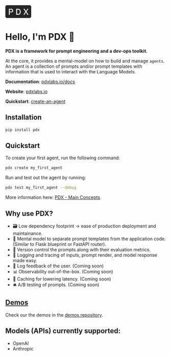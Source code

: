 <img src="./assets/pdx.png" height="40">

# Hello, I'm PDX 👋

**PDX is a framework for prompt engineering and a dev-ops toolkit.**

At the core, it provides a mental-model on how to build and manage `agents`. An agent is a collection of prompts and/or prompt templates with information that is used to interact with the Language Models.

**Documentation**: [pdxlabs.io/docs](https://pdxlabs.io/docs)

**Website**: [pdxlabs.io](https://pdxlabs.io/)

**Quickstart**: [create-an-agent](https://pdxlabs.io/docs/getting-started/create-an-agent)

## Installation

```bash
pip install pdx
```

## Quickstart

To create your first agent, run the following command:

```bash
pdx create my_first_agent
```

Run and test out the agent by running:

```bash
pdx test my_first_agent --debug
```

More information here: [PDX - Main Concepts](https://pdxlabs.io/docs/getting-started/main-concepts)

## Why use PDX?

-   🗃️ Low dependency footprint -> ease of production deployment and maintainance.
-   📂 Mental model to separate prompt templates from the application code. (Similar to Flask blueprint or FastAPI router).
-   📌 Version control the prompts along with their evaluation metrics.
-   📸 Logging and tracing of inputs, prompt render, and model response made easy.
-   📩 Log feedback of the user. (Coming soon)
-   📊 Observability out-of-the-box. (Coming soon)
-   💾 Caching for lowering latency. (Coming soon)
-   🛎️ A/B testing of prompts. (Coming soon)

## [Demos](https://github.com/pdx-labs/demos)

Check our the demos in the [demos repository](https://github.com/pdx-labs/demos).

## Models (APIs) currently supported:

-   OpenAI
-   Anthropic
